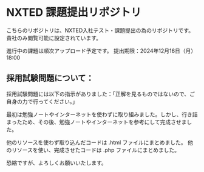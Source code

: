# NXTED 課題提出リポジトリ

こちらのリポジトリは、NXTED入社テスト・課題提出の為のリポジトリです。
貴社のみ閲覧可能に設定されています。

進行中の課題は順次アップロード予定です。
提出期限：2024年12月16日（月）18:00

## 採用試験問題について：

採用試験問題には以下の指示がありました：「正解を見るものではないので、ご自身の力で行ってください。」

最初は勉強ノートやインターネットを使わずに取り組みました。しかし、行き詰まったため、その後、勉強ノートやインターネットを参考にして完成させました。

他のリソースを使わず取り込んだコードは .html ファイルにまとめました。
他のリソースを使い、完成させたコードは .php ファイルにまとめました。

恐縮ですが、よろしくお願いいたします。